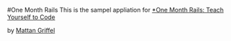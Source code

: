 #One Month Rails
This is the sampel appliation for 
[*One Month Rails: Teach Yourself to Code](http://onemonthrails.com)

by [Mattan Griffel](http://mattangriffel.com)